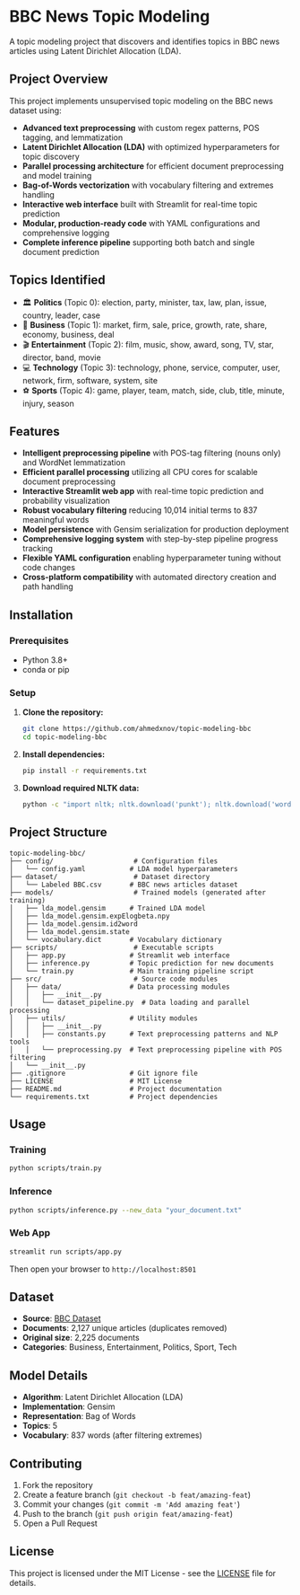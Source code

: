 # BBC News Topic Modeling

A topic modeling project that discovers and identifies topics in BBC news articles using Latent Dirichlet Allocation (LDA).

## Project Overview
This project implements unsupervised topic modeling on the BBC news dataset using:

- **Advanced text preprocessing** with custom regex patterns, POS tagging, and lemmatization
- **Latent Dirichlet Allocation (LDA)** with optimized hyperparameters for topic discovery
- **Parallel processing architecture** for efficient document preprocessing and model training
- **Bag-of-Words vectorization** with vocabulary filtering and extremes handling
- **Interactive web interface** built with Streamlit for real-time topic prediction
- **Modular, production-ready code** with YAML configurations and comprehensive logging
- **Complete inference pipeline** supporting both batch and single document prediction

## Topics Identified
- 🏛️ **Politics** (Topic 0): election, party, minister, tax, law, plan, issue, country, leader, case
- 💼 **Business** (Topic 1): market, firm, sale, price, growth, rate, share, economy, business, deal  
- 🎬 **Entertainment** (Topic 2): film, music, show, award, song, TV, star, director, band, movie
- 💻 **Technology** (Topic 3): technology, phone, service, computer, user, network, firm, software, system, site
- ⚽ **Sports** (Topic 4): game, player, team, match, side, club, title, minute, injury, season

## Features
- **Intelligent preprocessing pipeline** with POS-tag filtering (nouns only) and WordNet lemmatization
- **Efficient parallel processing** utilizing all CPU cores for scalable document preprocessing
- **Interactive Streamlit web app** with real-time topic prediction and probability visualization
- **Robust vocabulary filtering** reducing 10,014 initial terms to 837 meaningful words
- **Model persistence** with Gensim serialization for production deployment
- **Comprehensive logging system** with step-by-step pipeline progress tracking
- **Flexible YAML configuration** enabling hyperparameter tuning without code changes
- **Cross-platform compatibility** with automated directory creation and path handling

## Installation
### Prerequisites
- Python 3.8+
- conda or pip

### Setup
1. **Clone the repository:**
   ```bash
   git clone https://github.com/ahmedxnov/topic-modeling-bbc
   cd topic-modeling-bbc
   ```

2. **Install dependencies:**
   ```bash
   pip install -r requirements.txt
   ```

3. **Download required NLTK data:**
   ```bash
   python -c "import nltk; nltk.download('punkt'); nltk.download('wordnet'); nltk.download('averaged_perceptron_tagger'); nltk.download('omw-1.4')"
   ```

## Project Structure

```
topic-modeling-bbc/
├── config/                    # Configuration files
│   └── config.yaml           # LDA model hyperparameters
├── dataset/                   # Dataset directory
│   └── Labeled BBC.csv       # BBC news articles dataset
├── models/                    # Trained models (generated after training)
│   ├── lda_model.gensim      # Trained LDA model
│   ├── lda_model.gensim.expElogbeta.npy
│   ├── lda_model.gensim.id2word
│   ├── lda_model.gensim.state
│   └── vocabulary.dict       # Vocabulary dictionary
├── scripts/                   # Executable scripts
│   ├── app.py                # Streamlit web interface
│   ├── inference.py          # Topic prediction for new documents
│   └── train.py              # Main training pipeline script
├── src/                       # Source code modules
│   ├── data/                 # Data processing modules
│   │   ├── __init__.py
│   │   └── dataset_pipeline.py  # Data loading and parallel processing
│   ├── utils/                # Utility modules
│   │   ├── __init__.py
│   │   ├── constants.py      # Text preprocessing patterns and NLP tools
│   │   └── preprocessing.py  # Text preprocessing pipeline with POS filtering
│   └── __init__.py
├── .gitignore                # Git ignore file
├── LICENSE                   # MIT License
├── README.md                 # Project documentation
└── requirements.txt          # Project dependencies
```

## Usage

### Training
```bash
python scripts/train.py
```

### Inference
```bash
python scripts/inference.py --new_data "your_document.txt"
```

### Web App
```bash
streamlit run scripts/app.py
```

Then open your browser to `http://localhost:8501`

## Dataset
- **Source**: [BBC Dataset](http://mlg.ucd.ie/datasets/bbc.html)
- **Documents**: 2,127 unique articles (duplicates removed)
- **Original size**: 2,225 documents
- **Categories**: Business, Entertainment, Politics, Sport, Tech

## Model Details
- **Algorithm**: Latent Dirichlet Allocation (LDA)
- **Implementation**: Gensim
- **Representation**: Bag of Words
- **Topics**: 5
- **Vocabulary**: 837 words (after filtering extremes)

## Contributing

1. Fork the repository
2. Create a feature branch (`git checkout -b feat/amazing-feat`)
3. Commit your changes (`git commit -m 'Add amazing feat'`)
4. Push to the branch (`git push origin feat/amazing-feat`)
5. Open a Pull Request

## License
This project is licensed under the MIT License - see the [LICENSE](LICENSE) file for details.